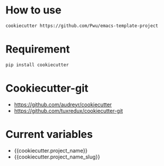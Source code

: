 # How to use 

``` bash
cookiecutter https://github.com/Pwu/emacs-template-project
```

# Requirement 

```bash
pip install cookiecutter
```

# Cookiecutter-git
- https://github.com/audreyr/cookiecutter
- https://github.com/tuxredux/cookiecutter-git

# Current variables 

- {{cookiecutter.project_name}}
- {{cookiecutter.project_name_slug}}
